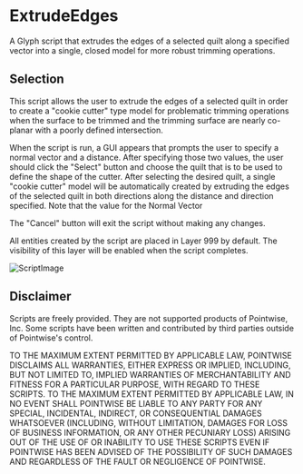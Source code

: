 # ExtrudeEdges
A Glyph script that extrudes the edges of a selected quilt along a specified vector into a single, closed model for more robust trimming operations.

## Selection
This script allows the user to extrude the edges of a selected quilt in order to create a "cookie cutter" type model for problematic trimming operations when the surface to be trimmed and the trimming surface are nearly co-planar with a poorly defined intersection.

When the script is run, a GUI appears that prompts the user to specify a normal vector and a distance. After specifying those two values, the user should click the "Select" button and choose the quilt that is to be used to define the shape of the cutter. After selecting the desired quilt, a single "cookie cutter" model will be automatically created by extruding the edges of the selected quilt in both directions along the distance and direction specified. Note that the value for the Normal Vector 

The "Cancel" button will exit the script without making any changes.

All entities created by the script are placed in Layer 999 by default. The visibility of this layer will be enabled when the script completes.

![ScriptImage](https://raw.github.com/pointwise/ExtrudeEdges/master/GUI.png)

## Disclaimer
Scripts are freely provided. They are not supported products of
Pointwise, Inc. Some scripts have been written and contributed by third
parties outside of Pointwise's control.

TO THE MAXIMUM EXTENT PERMITTED BY APPLICABLE LAW, POINTWISE DISCLAIMS
ALL WARRANTIES, EITHER EXPRESS OR IMPLIED, INCLUDING, BUT NOT LIMITED
TO, IMPLIED WARRANTIES OF MERCHANTABILITY AND FITNESS FOR A PARTICULAR
PURPOSE, WITH REGARD TO THESE SCRIPTS. TO THE MAXIMUM EXTENT PERMITTED
BY APPLICABLE LAW, IN NO EVENT SHALL POINTWISE BE LIABLE TO ANY PARTY
FOR ANY SPECIAL, INCIDENTAL, INDIRECT, OR CONSEQUENTIAL DAMAGES
WHATSOEVER (INCLUDING, WITHOUT LIMITATION, DAMAGES FOR LOSS OF BUSINESS
INFORMATION, OR ANY OTHER PECUNIARY LOSS) ARISING OUT OF THE USE OF OR
INABILITY TO USE THESE SCRIPTS EVEN IF POINTWISE HAS BEEN ADVISED OF THE
POSSIBILITY OF SUCH DAMAGES AND REGARDLESS OF THE FAULT OR NEGLIGENCE OF
POINTWISE.
	 

